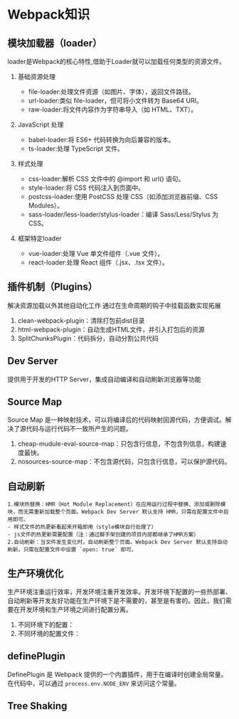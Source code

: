 # Webpack知识

## 模块加载器（loader）

loader是Webpack的核心特性,借助于Loader就可以加载任何类型的资源文件。

1. 基础资源处理
    - file-loader:处理文件资源（如图片、字体），返回文件路径。
    - url-loader:类似 file-loader，但可将小文件转为 Base64 URI。
    - raw-loader:将文件内容作为字符串导入（如 HTML、TXT）。
2. JavaScript 处理
    - babel-loader:将 ES6+ 代码转换为向后兼容的版本。
    - ts-loader:处理 TypeScript 文件。

3. 样式处理
    - css-loader:解析 CSS 文件中的 @import 和 url() 语句。
    - style-loader:将 CSS 代码注入到页面中。
    - postcss-loader:使用 PostCSS 处理 CSS（如添加浏览器前缀、CSS Modules）。
    - sass-loader/less-loader/stylus-loader：编译 Sass/Less/Stylus 为 CSS。

4. 框架特定loader
    - vue-loader:处理 Vue 单文件组件（.vue 文件）。
    - react-loader:处理 React 组件（.jsx、.tsx 文件）。

## 插件机制（Plugins）

解决资源加载以外其他自动化工作
通过在生命周期的钩子中挂载函数实现拓展

1. clean-webpack-plugin：清除打包前dist目录
2. html-webpack-plugin：自动生成HTML文件，并引入打包后的资源
3. SplitChunksPlugin：代码拆分，自动分割公共代码

## Dev Server

提供用于开发的HTTP Server，集成自动编译和自动刷新浏览器等功能

## Source Map

Source Map 是一种映射技术，可以将编译后的代码映射回源代码，方便调试。解决了源代码与运行代码不一致所产生的问题。

1. cheap-mudule-eval-source-map：只包含行信息，不包含列信息，构建速度最快。
2. nosources-source-map：不包含源代码，只包含行信息，可以保护源代码。

## 自动刷新

    1.模块热替换：HMR（Hot Module Replacement）在应用运行过程中替换、添加或删除模块，而无需重新加载整个页面。Webpack Dev Server 默认支持 HMR，只需在配置文件中启用即可。
    - 样式文件的热更新看起来开箱即用（style模块自行处理了）
    - js文件的热更新需要配置（注：通过脚手架创建的项目内部都继承了HMR方案）
    2.自动刷新：当文件发生变化时，自动刷新整个页面。Webpack Dev Server 默认支持自动刷新，只需在配置文件中设置 `open: true` 即可。


## 生产环境优化
  生产环境注重运行效率，开发环境注重开发效率。开发环境下配置的一些热部署、自动刷新等开发友好功能在生产环境下是不需要的，甚至是有害的。因此，我们需要在开发环境和生产环境之间进行配置分离。

  1. 不同环境下的配置：
  2. 不同环境的配置文件：

## definePlugin

DefinePlugin 是 Webpack 提供的一个内置插件，用于在编译时创建全局常量。在代码中，可以通过 `process.env.NODE_ENV` 来访问这个常量。

## Tree Shaking
